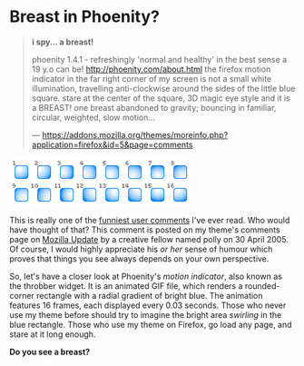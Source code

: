 Breast in Phoenity?
===

> **i spy... a breast!**
>
> phoenity 1.4.1 - refreshingly 'normal and healthy' in the best sense a 19 y.o can be! http://phoenity.com/about.html the firefox motion indicator in the far right corner of my screen is not a small white illumination, travelling anti-clockwise around the sides of the little blue square. stare at the center of the square, 3D magic eye style and it is a BREAST! one breast abandoned to gravity; bouncing in familiar, circular, weighted, slow motion...
>
> — <https://addons.mozilla.org/themes/moreinfo.php?application=firefox&id=5&page=comments>

![16 frames of the animated throbber GIF image file in the Phoenity theme for Firefox](/blog/images/artwork/icons/phoenity_throbber_motion_indicator_animated_16_frames.png)

This is really one of the [funniest user comments](https://addons.mozilla.org/themes/moreinfo.php?application=firefox&id=5&page=comments "Phoenity - User Comments") I've ever read. Who would have thought of that? This comment is posted on my theme's comments page on [Mozilla Update](https://addons.mozilla.org/) by a creative fellow named polly on 30 April 2005. Of course, I would highly appreciate his *or her* sense of humour which proves that things you see always depends on your own perspective.

So, let's have a closer look at Phoenity's *motion indicator*, also known as the throbber widget. It is an animated GIF file, which renders a rounded-corner rectangle with a radial gradient of bright blue. The animation features 16 frames, each displayed every 0.03 seconds. Those who never use my theme before should try to imagine the bright area *swirling* in the blue rectangle. Those who use my theme on Firefox, go load any page, and stare at it long enough.

**Do you see a breast?**
